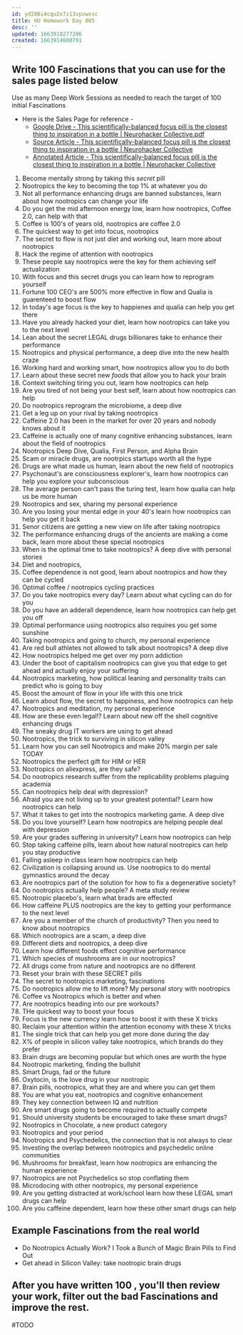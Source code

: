 ```yaml
---
id: yd286i4cqu2x7z13vpvwxsc
title: HU Homework Day 005
desc: ''
updated: 1663918277206
created: 1663914600791
---
```


## Write 100 Fascinations that you can use for the sales page listed below

Use as many Deep Work Sessions as needed to reach the target of 100 initial Fascinations

* Here is the Sales Page for reference - 
  * [Google Drive - This scientifically-balanced focus pill is the closest thing to inspiration in a bottle | Neurohacker Collective.pdf](https://drive.google.com/file/d/1q8Y1PKpvrA985L3KE5RosykNn6_gv7Uu/view)
  * [Source Article - This scientifically-balanced focus pill is the closest thing to inspiration in a bottle | Neurohacker Collective](https://neurohacker.com/qualia-mind-essentials-inspiration-in-a-bottle#annotations:FhSCTjOIEe2L98OxhDu4QQ)
  * [Annotated Article - This scientifically-balanced focus pill is the closest thing to inspiration in a bottle | Neurohacker Collective](https://hyp.is/FhSCTjOIEe2L98OxhDu4QQ/neurohacker.com/qualia-mind-essentials-inspiration-in-a-bottle)


1. Become mentally strong by taking this *secret* pill
2. Nootropics the key to becoming the top 1% at whatever you do
3. Not all performance enhancing drugs are banned substances, learn about how nootropics can change your life
4. Do you get the mid afternoon energy low, learn how nootropics, Coffee 2.0, can help with that
5. Coffee is 100's of years old, nootropics are coffee 2.0
6. The quickest way to get into focus, nootropics
7. The secret to flow is not just diet and working out, learn more about nootropics
8. Hack the regime of attention with nootropics
9. These people say nootropics were the key for them achieving self actualization
10. With focus and this secret drugs you can learn how to reprogram yourself
11. Fortune 100 CEO's are 500% more effective in flow and Qualia is guarenteed to boost flow
12. In today's age focus is the key to happienes and qualia can help you get there
13. Have you already hacked your diet, learn how nootropics can take you to the next level
14. Lean about the secret LEGAL drugs billionares take to enhance their performance
15. Nootropics and physical performance, a deep dive into the new health craze
16. Working hard and working smart, how nootropics allow you to do both
17. Learn about these secret new *foods* that allow you to hack your brain
18. Context switching tiring you out, learn how nootropics can help
19. Are you tired of not being your best self, learn about how nootropics can help
20. Do nootropics reprogram the microbiome, a deep dive
21. Get a leg up on your rival by taking nootropics
22. Caffeine 2.0 has been in the market for over 20 years and nobody knows about it
23. Caffeine is actually one of many cognitive enhancing substances, learn about the field of nootropics
24. Nootropics Deep Dive, Qualia, First Person, and Alpha Brain
25. Scam or miracle drugs, are nootrpics startups worth all the hype
26. Drugs are what made us human, learn about the new field of nootropics
27. Psychonaut's are consciousness explorer's, learn how nootropics can help you explore your subconscious
28. The average person can't pass the turing test, learn how qualia can help us be more human
29. Nootropics and sex, sharing my personal experience
30. Are you losing your mental edge in your 40's learn how nootropics can help you get it back
31. Senor citizens are getting a new view on life after taking nootropics
32. The performance enhancing drugs of the ancients are making a come back, learn more about these special nootropics
33. When is the optimal time to take nootropics? A deep dive with personal stories
34. Diet and nootropics, 
35. Coffee dependence is not good, learn about nootropics and how they can be cycled
36. Optimal coffee / nootropics cycling practices
37. Do you take nootropics every day? Learn about what cycling can do for you
38. Do you have an adderall dependence, learn how nootropics can help get you off
39. Optimal performance using nootropics also requires you get some sunshine
40. Taking nootropics and going to church, my personal experience
41. Are red bull athletes not allowed to talk about nootropics? A deep dive
42. How nootropics helped me get over my porn addiction
43. Under the boot of capitalism nootropics can give you that edge to get ahead and actually enjoy your suffering
44. Nootropics marketing, how political leaning and personality traits can predict who is going to buy
45. Boost the amount of flow in your life with this one trick
46. Learn about flow, the secret to happiness, and how nootropics can help
47. Nootropics and meditation, my personal experience
48. How are these even legal!? Learn about new off the shell cognitive enhancing drugs
49. The sneaky drug IT workers are using to get ahead
50. Nootropics, the trick to surviving in silicon valley 
51. Learn how you can sell Nootropics and make 20% margin per sale TODAY
52. Nootropics the perfect gift for HIM or HER
53. Nootropics on aliexpress, are they safe?
54. Do nootropics research suffer from the replicability problems plaguing academia
55. Can nootropics help deal with depression?
56. Afraid you are not living up to your greatest potential? Learn how nootropics can help
57. What it takes to get into the nootropics marketing game. A deep dive
58. Do you love yourself? Learn how nootropics are helping people deal with depression
59. Are your grades suffering in university? Learn how nootropics can help
60. Stop taking caffeine pills, learn about how natural nootropics can help you stay productive
61. Falling asleep in class learn how nootropics can help
62. Civilization is collapsing around us. Use nootropics to do mental gymnastics around the decay
63. Are nootropics part of the solution for how to fix a degenerative society?
64. Do nootropics actually help people? A meta study review
65. Nootropic placebo's, learn what brads are effected
66. How caffeine PLUS nootropics are the key to getting your performance to the next level
67. Are you a member of the church of productivity? Then you need to know about nootropics
68. Which nootropics are a scam, a deep dive
69. Different diets and nootropics, a deep dive
70. Learn how different foods effect cognitive performance
71. Which species of mushrooms are in our nootropics?
72. All drugs come from nature and nootropics are no different
73. Reset your brain with these SECRET pills
74. The secret to nootropics marketing, fascinations
75. Do nootropics allow me to lift more? My personal story with nootropics
76. Coffee vs Nootropics which is better and when
77. Are nootropics heading into our pre workouts?
78. THe quickest way to boost your focus
79. Focus is the new currency learn how to boost it with these X tricks
80. Reclaim your attention within the attention economy with these X tricks
81. The single trick that can help you get more done during the day
82. X% of people in silicon valley take nootropics, which brands do they prefer
83. Brain drugs are becoming popular but which ones are worth the hype
84. Nootropic marketing, finding the bullshit
85. Smart Drugs, fad or the future
86. Oxytocin, is the love drug in your nootropic
87. Brain pills, nootropics, what they are and where you can get them
88. You are what you eat, nootropics and cognitive enhancement
89. They key connection between IQ and nutrition
90. Are smart drugs going to become required to actually compete
91. Should university students be encouraged to take these smart drugs?
92. Nootropics in Chocolate, a new product category
93. Nootropics and your period
94. Nootropics and Psychedelics, the connection that is not always to clear
95. Investing the overlap between nootropics and psychedelic online communities
96. Mushrooms for breakfast, learn how nootropics are enhancing the human experience
97. Nootropics are not Psychedelics so stop conflating them
98. Microdocing with other nootropics, my personal experience
99. Are you getting distracted at work/school learn how these LEGAL smart drugs can help
100. Are you caffeine dependent, learn how these other smart drugs can help

## Example Fascinations from the real world

* Do Nootropics Actually Work? I Took a Bunch of Magic Brain Pills to Find Out
* Get ahead in Silicon Valley: take nootropic brain drugs

## After you have written 100 , you'll then review your work, filter out the bad Fascinations and improve the rest.

#TODO